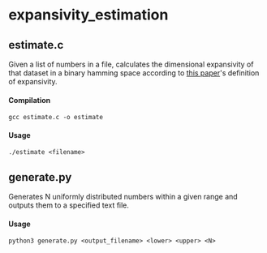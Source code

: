 # expansivity_estimation

## estimate.c

Given a list of numbers in a file, calculates the dimensional expansivity of that dataset in a binary hamming space according to [this paper](https://people.csail.mit.edu/karger/Papers/neighbor.pdf)'s definition of expansivity.

#### Compilation
`gcc estimate.c -o estimate`

#### Usage
`./estimate <filename>`


## generate.py

Generates N uniformly distributed numbers within a given range and outputs them to a specified text file.

#### Usage
`python3 generate.py <output_filename> <lower> <upper> <N>`
